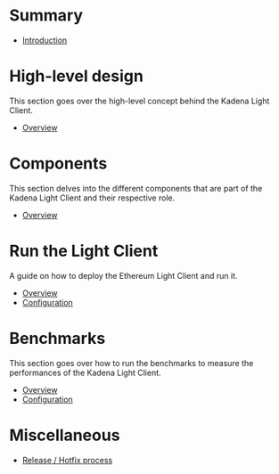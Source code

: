 # Summary

- [Introduction](./README.md)

# High-level design

This section goes over the high-level concept behind the Kadena Light Client.

- [Overview](./design/overview.md)

# Components

This section delves into the different components that are part of the Kadena Light Client and their respective role.

- [Overview](./components/overview.md)

# Run the Light Client

A guide on how to deploy the Ethereum Light Client and run it.

- [Overview](./run/overview.md)
- [Configuration](./run/configuration.md)

# Benchmarks

This section goes over how to run the benchmarks to measure the performances of the Kadena Light Client.

- [Overview](./benchmark/overview.md)
- [Configuration](./benchmark/configuration.md)

# Miscellaneous

- [Release / Hotfix process](./misc/release.md)
